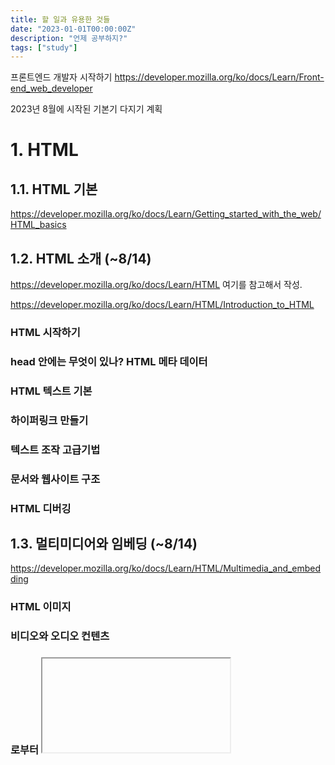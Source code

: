 ```yaml
---
title: 할 일과 유용한 것들
date: "2023-01-01T00:00:00Z"
description: "언제 공부하지?"
tags: ["study"]
---
```


프론트엔드 개발자 시작하기 https://developer.mozilla.org/ko/docs/Learn/Front-end_web_developer

2023년 8월에 시작된 기본기 다지기 계획

# 1. HTML

## 1.1. HTML 기본

https://developer.mozilla.org/ko/docs/Learn/Getting_started_with_the_web/HTML_basics

## 1.2. HTML 소개 (~8/14)

https://developer.mozilla.org/ko/docs/Learn/HTML 여기를 참고해서 작성.

https://developer.mozilla.org/ko/docs/Learn/HTML/Introduction_to_HTML

### HTML 시작하기

### head 안에는 무엇이 있나? HTML 메타 데이터

### HTML 텍스트 기본

### 하이퍼링크 만들기

### 텍스트 조작 고급기법

### 문서와 웹사이트 구조

### HTML 디버깅

## 1.3. 멀티미디어와 임베딩 (~8/14)

https://developer.mozilla.org/ko/docs/Learn/HTML/Multimedia_and_embedding

### HTML 이미지

### 비디오와 오디오 컨텐츠

### <object> 로부터 <iframe>까지 — 기타 임베딩 기술

### Vector graphics 웹에 추가하기 (en-US)

### 반응형 이미지

## 1.4. HTML 테이블 (~8/14)

https://developer.mozilla.org/ko/docs/Learn/HTML/Tables

### HTML 테이블 기본

### HTML 테이블 고급 기능 및 접근성

## 1.5. HTML 폼 가이드 (~8/16)

https://developer.mozilla.org/en-US/docs/Learn/Forms

HTML의 폼 검증에 대한 글 쓰기

### 첫 HTML 폼

### HTML 폼 구조화

### Basic native form controls

### HTML5 input types

### Other form controls

### Styling web forms

### Advanced form styling

### UI pseudo-classes

### Client-side form validation

### Sending form data

### How to build custom form controls

### Sending forms through JavaScript

### CSS property compatibility table for form controls

# 3. Javascript

https://developer.mozilla.org/ko/docs/Learn/JavaScript

## 3.1. Javascript 첫걸음(~8/17)

https://developer.mozilla.org/ko/docs/Learn/JavaScript/First_steps

### JavaScript가 뭔가요? 

### JavaScript에 발 담그기

### 뭐가 잘못됐을까요? JavaScript 문제 해결 

### 필요한 정보를 저장하기-변수 

### JavaScript의 기본적인 연산 - 숫자와 연산자 

### 문자열 다루기 — 문자열 

### 문자열 제대로 다루기

### 배열(Arrays)

### Silly story generator

## 3.2. Javascript 구성요소(~8/19)

https://developer.mozilla.org/ko/docs/Learn/JavaScript/Building_blocks

### 판단 내리기 - 조건문

### 반복문

### 함수 - 코드 재사용

### 함수 만들기

### 함수 반환값

### 이벤트 입문

## 3.3. Javascript 객체(~8/21)

https://developer.mozilla.org/ko/docs/Learn/JavaScript/Objects

### JavaScript 객체 기본

### Object prototypes

### Object-oriented programming

### Classes in JavaScript

### JSON으로 작업하기

### Object building practice

### Adding features to our bouncing balls demo

## 3.4. Javascript 비동기성(~8/26)

https://developer.mozilla.org/ko/docs/Learn/JavaScript/Asynchronous

### Introducing asynchronous JavaScript

### How to use promises

### Implementing a promise-based API

### Introducing asynchronous Workers

### Sequencing asynchronous operations

## 3.5. 클라이언트 사이드 Web API(~8/30)

https://developer.mozilla.org/ko/docs/Learn/JavaScript/Client-side_web_APIs

### Introduction to web APIs (en-US)

### Manipulating documents (en-US)

### Fetching data from the server (en-US)

### Third party APIs (en-US)

### Drawing graphics (en-US)

### Video and audio APIs (en-US)

### Client-side storage

## 3.6. Javascript 중고급 주제들(~9/6)

https://developer.mozilla.org/ko/docs/Web/JavaScript

https://developer.mozilla.org/ko/docs/Web/JavaScript#%EC%A4%91%EA%B8%89

물론 [참고서 섹션](https://developer.mozilla.org/ko/docs/Web/JavaScript#%EC%B0%B8%EA%B3%A0%EC%84%9C)에도 볼만한 게 많다.

### JavaScript 데이터 구조

### 동등성 비교 및 동일성

### 속성의 열거 가능성과 소유권

### 클로저

### 상속과 프로토타입 체인

### JavaScript 형식화 배열

### 메모리 관리

### Concurrency model and Event Loop

## 3.7. AJAX(~9/10)

https://developer.mozilla.org/en-US/docs/Web/Guide/AJAX

https://developer.mozilla.org/ko/docs/Web/Guide/AJAX

# 4. 접근성(~9/20)

https://developer.mozilla.org/ko/docs/Learn/Accessibility

## 4.1. 접근성 소개

### 접근성이란?

### HTML : 접근성의 좋은 기반

### CSS 와 JavaScript의 접근성 모범 사례 (en-US)

### WAI-ARIA 기초 (en-US)

### 멀티미디어 접근성 (en-US)

### 모바일 접근성

### 접근성 트러블슈팅

# 8. 웹 보안

https://developer.mozilla.org/ko/docs/Web/Security

## 8.1. 콘텐츠 보안(~9/29)

### 콘텐츠 보안 정책(CSP)

## 8.2. 연결 보안(~10/5)

### 전송 계층 보안(TLS)

### HTTPS

### HTTP Strict-Transport-Security

### 인증서 투명성

### 혼합 콘텐츠

### 혼합 콘텐츠가 차단된 웹사이트를 고치는 방법 (en-US)

### 보안 컨텍스트

### 보안 컨텍스트로 제한된 기능

### Weak signature algorithms (en-US)

## 8.3. 데이터 보안(~10/10)

### HTTP 쿠키 사용

### 로컬 스토리지

## 8.4. 정보 유출(~10/13)

### 리퍼러 헤더 정책: 개인 정보 보호 및 보안 문제 (en-US)

### 자격 증명 없는 IFrame (en-US)

## 8.5. 무결성(~10/15)

### 동일 출처 정책

### 하위 리소스 무결성 (en-US)

### HTTP Access-Control-Allow-Origin

### HTTP X-Content-Type-Options (en-US)

## 8.6. 클릭재킹 보호(~10/18)

### HTTP X-Frame-Options

### CSP: frame-ancestors (en-US)

## 8.7. 사용자 정보 보안(~10/21)

### 안전하지 않은 비밀번호

### 개인 정보 및 :visited 선택자 (en-US)

# 9. HTTP

https://developer.mozilla.org/ko/docs/Web/HTTP

## 9.1. HTTP 기본(~10/25)

https://developer.mozilla.org/ko/docs/Web/HTTP/Basics_of_HTTP

### HTTP 개요

### HTTP의 진화

### HTTP 버전 협상

### HTTP 메시지

### 전형적인 HTTP 세션

### HTTP/1.x 연결관리

### 프로토콜 업그레이드 메커니즘

## 9.2. 리소스와 URIs(~10/27)

https://developer.mozilla.org/ko/docs/Web/HTTP/Basics_of_HTTP/Identifying_resources_on_the_Web

### 웹의 리소스 식별하기

### 데이터 URL

### MIME 타입 소개

### www와 non-www URL

## 9.3. HTTP 보안(~10/30)

### 콘텐츠 보안 정책(CSP)

### HTTP strict transport security

### Cookie security

### X-Content-Type-Options

### X-Frame-Options

### X-XSS-Protection

### HTTP Public Key Pinning

### Mozilla Observatory

사이트 보안 등을 체크할 수 있는 듯

https://observatory.mozilla.org/

## 9.4. 기타 이슈(~11/2)

### HTTP 접근제어(CORS)

### HTTP 인증

### HTTP 캐싱

### HTTP 압축

### HTTP 조건부 요청

### HTTP 컨텐츠 협상

### HTTP 쿠키

### HTTP range 요청

### HTTP 리다이렉트

### HTTP 명세

### Permissions policy

# 5. 웹 퍼포먼스

https://developer.mozilla.org/en-US/docs/Learn/Performance

## 5.1. 웹 퍼포먼스 소개

### The "why" of web performance

### What is web performance?

### How do users perceive performance?

### Measuring performance

### Multimedia: images

### Multimedia: video

### JavaScript performance optimization

### HTML performance optimization

### CSS performance optimization

### The business case for web performance





# 참고할 만한 블로그

비사이드소프트의 글들 https://www.bsidesoft.com/

김민지 님의 블로그 https://mnxmnz.github.io/

김용찬 님의 블로그 https://yceffort.kr/

안도형 님의 블로그 https://www.rinae.dev/

여러 번역 글이 있다 https://www.rinae.dev/posts/a-complete-guide-to-useeffect-ko

정인교 님의 블로그 https://ingg.dev/

# Javascript

## JS 동작 원리 

참고 https://velog.io/@wish/JavaScript%EB%8A%94-%EC%96%B4%EB%96%BB%EA%B2%8C-%EC%BB%B4%ED%8C%8C%EC%9D%BC%EB%90%A0%EA%B9%8C

## JS Worker에 관하여

## fetch API에 쓰이는 Request, Response 객체

## Promise를 받을 때 등에 쓰이는 blob이란 무엇인가?

https://developer.mozilla.org/en-US/docs/Web/API/Response/blob

## AJAX 에 대해 

https://developer.mozilla.org/en-US/docs/Web/Guide/AJAX/Getting_Started

## WebGL

https://developer.mozilla.org/en-US/docs/Web/API/WebGL_API/Tutorial/Getting_started_with_WebGL

## HTTP

https://developer.mozilla.org/ko/docs/Web/HTTP

## 웹브라우저에 대하여

웹브라우저 주소창에 google.com 쓰고 엔터를 누르면 무슨 일이 일어나는지, 각 과정에서 개발자는 어떻게 개입할 수 있는지 5분간 설명해보세요.

## Intersection Observer API

https://developer.mozilla.org/ko/docs/Web/API/Intersection_Observer_API

## window, navigator 등 몇몇 전역 객체에 대해

https://developer.mozilla.org/en-US/docs/Web/API/Window

https://developer.mozilla.org/en-US/docs/Web/API/Navigator

## call, apply 등으로 this 조작

## `==` 등으로 비교하는 로직

## 호이스팅, 실행 컨텍스트, 클로저 etc.

## 이터레이션 프로토콜

## strict mode

## Map, Object diff

## DOM

## JS 가비지 컬렉터

## JS Error 객체

## 제네릭 T 타입으로 객체 초기화하기

https://stackoverflow.com/questions/71358061/generic-useform-hook

# React

## useState의 작동 원리

## 리액트 커스텀 훅

## useEffect 원리

# 기타

## rem, px, vw의 차이와 언제 써야 하는지

## react-query 탐구 이어쓰기

## 운영체제 7단원 식사하는 철학자들 문제, 8단원 데드락



# 6. 도구와 테스팅

https://developer.mozilla.org/en-US/docs/Learn/Tools_and_testing

## 6.1. 클라이언트 사이드 웹 개발 도구

https://developer.mozilla.org/en-US/docs/Learn/Tools_and_testing/Understanding_client-side_tools

### Client-side tooling overview

### Command line crash course

### Package management basics

### Introducing a complete toolchain

### Deploying our app

## 6.2. 클라이언트 사이드 프레임워크 소개

https://developer.mozilla.org/en-US/docs/Learn/Tools_and_testing/Client-side_JavaScript_frameworks/Introduction

React, Ember, Vue, Svelte 등등. 생략

## 6.3. 크로스 브라우저 테스팅

https://developer.mozilla.org/en-US/docs/Learn/Tools_and_testing/Cross_browser_testing

### Introduction to cross browser testing

### Strategies for carrying out testing

### Handling common HTML and CSS problems

### Handling common JavaScript problems

### Handling common accessibility problems

### Introduction to automated testing

### Setting up your own test automation environment

# 7. 서버사이드 웹사이트 프로그래밍

https://developer.mozilla.org/en-US/docs/Learn/Server-side

## 7.1. 첫걸음

https://developer.mozilla.org/en-US/docs/Learn/Server-side/First_steps

### Introduction to the server side

### Client-Server overview

### Server-side web frameworks

### Website security

## 7.2. Django

생략

## 7.3. Express web framework

https://developer.mozilla.org/en-US/docs/Learn/Server-side/Express_Nodejs


# 10. 프로그레시브 웹 앱

https://developer.mozilla.org/en-US/docs/Web/Progressive_web_apps


# CSS

웹 개발자 안내서의 CSS 부분 구조

https://developer.mozilla.org/ko/docs/Web/Guide

## 2.1. CSS 첫번째 단계

https://developer.mozilla.org/ko/docs/Learn/CSS 에서 발췌

https://developer.mozilla.org/ko/docs/Learn/CSS/First_steps

### CSS란 무엇인가?

### CSS 시작하기

### CSS 구조

### CSS 작동 방식

## 2.2. CSS 구성요소

https://developer.mozilla.org/ko/docs/Learn/CSS/Building_blocks

### CSS 선택자

### Type, class and ID selectors

### Attribute selectors

### Pseudo-classes and pseudo-elements

### combinators

### 계단식 및 상속

### cascade layers

### 박스 모델

### 배경 및 테두리

### 텍스트 표시 방향 제어하기

### 콘텐츠 오버플로우

### CSS 값과 단위

### CSS에서 항목 크기 조정

### 이미지, 미디어 및 양식 요소

### 표 스타일링

### CSS 디버깅

### CSS 구성

### 기본적인 CSS 이해

### 편지지 만들기

### A cool looking box

## 2.3. 텍스트 스타일링

https://developer.mozilla.org/ko/docs/Learn/CSS/Styling_text

### 기본적인 텍스트 및 글꼴 스타일

### 목록 스타일링

### 링크 스타일링

### 웹 글꼴

## 2.4. CSS 레이아웃

https://developer.mozilla.org/ko/docs/Learn/CSS/CSS_layout

### CSS 레이아웃 입문서

### 일반 대열(normal flow)

### Flexbox

### Grids

### Floats(부동체)

### Positioning

### Multiple-column Layout

### Responsive design

### 미디어 쿼리 안내서

### 레거시 레이아웃 메서드

### 이전 브라우저 지원

## 2.5. CSS 핵심 개념

https://developer.mozilla.org/ko/docs/Web/CSS 이곳의 `참고서`에서.

### 언어 구문과 형태

### 명시도

### 상속

### 종속

### CSS 값과 단위

### CSS 함수 표기법

### 박스 모델

### 여백 상쇄

### 컨테이닝 블록

### 쌓임 맥락, 블록 서식 맥락

### 초기값, 계산값, 사용값, 실제값

### CSS shortcut

### CSS flexbox

### CSS grid

### CSS 선택자

### 미디어쿼리

https://developer.mozilla.org/ko/docs/Web/CSS/CSS_media_queries

### CSS 애니메이션

https://developer.mozilla.org/ko/docs/Web/CSS/animation

https://developer.mozilla.org/ko/docs/Web/CSS/CSS_animations/Using_CSS_animations

## 2.6. CSS 고급

CSS 레이아웃에 관한 글 모음

https://developer.mozilla.org/en-US/docs/Web/Guide/CSS/CSS_Layout

# 개발자 가이드

모질라에선 수많은 가이드를 제공하고 있다.

https://developer.mozilla.org/en-US/docs/Web/Guide/Audio_and_video_delivery

레퍼런스에 있는 수많은 항목들도 언젠가 봐야지..

# 11. 디자인 패턴

https://patterns-dev-kr.github.io/


# 기타

다양한 학습서와 교육 자료가 있는 학습서 https://developer.mozilla.org/ko/docs/Web/Tutorials

HTTP부터 합시다


## 1.6. 고급 주제 (~8/18)

https://developer.mozilla.org/ko/docs/Web/HTML 참고

### HTML 참고서

https://developer.mozilla.org/ko/docs/Web/HTML/Reference

### CORS 활성화 이미지

### CORS 설정 특성

### rel="preload"로 콘텐츠 미리 불러오기

## 1.7. 기타 (보류)

### 콘텐츠 카테고리

https://developer.mozilla.org/ko/docs/Web/HTML/Content_categories

다른 여러 주제들은 왼쪽 사이드바의 `안내서`참고

### 호환성 모드와 표준 모드